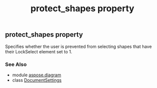 ﻿---
title: protect_shapes property
second_title: Aspose.Diagram for Python via .NET API References
description: 
type: docs
weight: 140
url: /python-net/aspose.diagram/documentsettings/protect_shapes/
is_root: false
---

## protect_shapes property


Specifies whether the user is prevented from selecting shapes that have their LockSelect element set to 1.

### See Also
* module [aspose.diagram](../../)
* class [DocumentSettings](/diagram/python-net/aspose.diagram/documentsettings)
